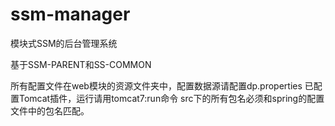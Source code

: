# ssm-manager

模块式SSM的后台管理系统

基于SSM-PARENT和SS-COMMON


所有配置文件在web模块的资源文件夹中，配置数据源请配置dp.properties
已配置Tomcat插件，运行请用tomcat7:run命令
src下的所有包名必须和spring的配置文件中的包名匹配。
